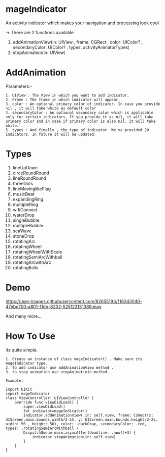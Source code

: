# mageIndicator
An activity indicator which makes your navigation and processing look cool

-> There are 2 functions available

 1.  addAnimationView(in: UIView  , frame: CGRect , color: UIColor? , secondaryColor: UIColor? , types: activityAnimatorTypes)
 2.  stopAnimation(in: UIView)

# AddAnimation
 Parameters:-
 
    1. UIView : The View in which you want to add indicator.
    2. Frame : The frame in which indicator will appear.
    3. color : An optional primary color of indicator. In case you provide nil , it will take white as default color
    4. secondaryColor : An optional secondary color which is applicable only for certain indicators. If you provide it as nil, it will take primary color and in case if primary color is also nil, it will take white.
    5. types : And finally , the type of indicator. We've provided 20 indicators. In future it will be updated.
# Types

 1. lineUpDown
 2. circeRoundRound
 3. lineRoundRound
 4. threeDots
 5. lineMovinglikeFlag
 6. musicBeat
 7. expandingRing
 8. multipleRing
 9. wifiConnect
10. waterDrop
11. singleBubble
12. multipleBubble
13. seaWave
14. stoneDrop
15. rotatingArc
16. rotatingWheel
17. rotatingWheelWithScale
18. rotatingSemiArcWithball
19. rotatingArcwithArc
20. rotatingBalls

# Demo


https://user-images.githubusercontent.com/82655194/116343040-47ebc700-a801-11eb-8232-525f22131389.mov








And many more...

# How To Use

Its quite simple.

    1. Create an instance of class mageIndicator() . Make sure its mageIndicator type.
    2. To add indicator use addAnimationView method .
    3. to stop animation use stopAnimatioin method.
    
    Example: 
    
    import UIKit
    import mageIndicator
    class ViewController: UIViewController {
        override func viewDidLoad() {
            super.viewDidLoad()
            let indicator=mageIndicator()
            indicator.addAnimationView( in: self.view, frame: CGRect(x: UIScreen.main.bounds.width/2-25, y: UIScreen.main.bounds.height/2-25, width: 50 , height: 50), color: .darkGray, secondaryColor: .red, types: .rotatingSemiArcWithball )
            DispatchQueue.main.asyncAfter(deadline: .now()+3) {
                indicator.stopAnimation(in: self.view)
            }
        }
    }


